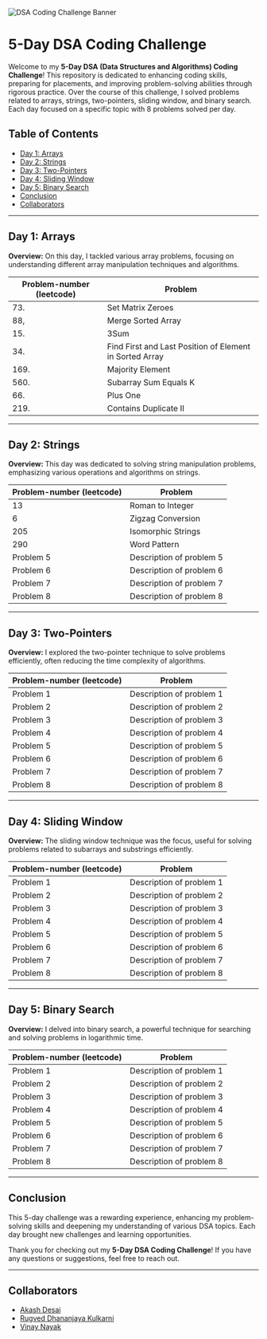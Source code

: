 ![DSA Coding Challenge Banner](https://t3.ftcdn.net/jpg/06/01/17/18/360_F_601171862_l7yZ0wujj8o2SowiKTUsfLEEx8KunYNd.jpg)

# 5-Day DSA Coding Challenge

Welcome to my **5-Day DSA (Data Structures and Algorithms) Coding Challenge**! This repository is dedicated to enhancing coding skills, preparing for placements, and improving problem-solving abilities through rigorous practice. Over the course of this challenge, I solved problems related to arrays, strings, two-pointers, sliding window, and binary search. Each day focused on a specific topic with 8 problems solved per day.

## Table of Contents

- [Day 1: Arrays](#day-1-arrays)
- [Day 2: Strings](#day-2-strings)
- [Day 3: Two-Pointers](#day-3-two-pointers)
- [Day 4: Sliding Window](#day-4-sliding-window)
- [Day 5: Binary Search](#day-5-binary-search)
- [Conclusion](#conclusion)
- [Collaborators](#collaborators)

---

## Day 1: Arrays

**Overview:** On this day, I tackled various array problems, focusing on understanding different array manipulation techniques and algorithms.

| Problem-number (leetcode) | Problem |
| ------- | ----------- |
| 73. |  Set Matrix Zeroes |
| 88, | Merge Sorted Array |
| 15. |  3Sum |
| 34. |  Find First and Last Position of Element in Sorted Array |
|  169. | Majority Element |
| 560. | Subarray Sum Equals K |
| 66. | Plus One |
| 219. |  Contains Duplicate II |

---

## Day 2: Strings

**Overview:** This day was dedicated to solving string manipulation problems, emphasizing various operations and algorithms on strings.

| Problem-number (leetcode) | Problem |
| ------- | ----------- |
| 13 |Roman to Integer |
| 6 |Zigzag Conversion|
| 205 | Isomorphic Strings |
| 290 | Word Pattern |
| Problem 5 | Description of problem 5 |
| Problem 6 | Description of problem 6 |
| Problem 7 | Description of problem 7 |
| Problem 8 | Description of problem 8 |

---

## Day 3: Two-Pointers

**Overview:** I explored the two-pointer technique to solve problems efficiently, often reducing the time complexity of algorithms.

| Problem-number (leetcode) | Problem |
| ------- | ----------- |
| Problem 1 | Description of problem 1 |
| Problem 2 | Description of problem 2 |
| Problem 3 | Description of problem 3 |
| Problem 4 | Description of problem 4 |
| Problem 5 | Description of problem 5 |
| Problem 6 | Description of problem 6 |
| Problem 7 | Description of problem 7 |
| Problem 8 | Description of problem 8 |

---

## Day 4: Sliding Window

**Overview:** The sliding window technique was the focus, useful for solving problems related to subarrays and substrings efficiently.

| Problem-number (leetcode) | Problem |
| ------- | ----------- |
| Problem 1 | Description of problem 1 |
| Problem 2 | Description of problem 2 |
| Problem 3 | Description of problem 3 |
| Problem 4 | Description of problem 4 |
| Problem 5 | Description of problem 5 |
| Problem 6 | Description of problem 6 |
| Problem 7 | Description of problem 7 |
| Problem 8 | Description of problem 8 |

---

## Day 5: Binary Search

**Overview:** I delved into binary search, a powerful technique for searching and solving problems in logarithmic time.

| Problem-number (leetcode) | Problem |
| ------- | ----------- |
| Problem 1 | Description of problem 1 |
| Problem 2 | Description of problem 2 |
| Problem 3 | Description of problem 3 |
| Problem 4 | Description of problem 4 |
| Problem 5 | Description of problem 5 |
| Problem 6 | Description of problem 6 |
| Problem 7 | Description of problem 7 |
| Problem 8 | Description of problem 8 |

---

## Conclusion

This 5-day challenge was a rewarding experience, enhancing my problem-solving skills and deepening my understanding of various DSA topics. Each day brought new challenges and learning opportunities.

Thank you for checking out my **5-Day DSA Coding Challenge**! If you have any questions or suggestions, feel free to reach out.

---

## Collaborators

- [Akash Desai](https://github.com/Akash0o7)
- [Rugved Dhananjaya Kulkarni](https://github.com/rugved18)
- [Vinay Nayak](https://github.com/titaniumvinay)
